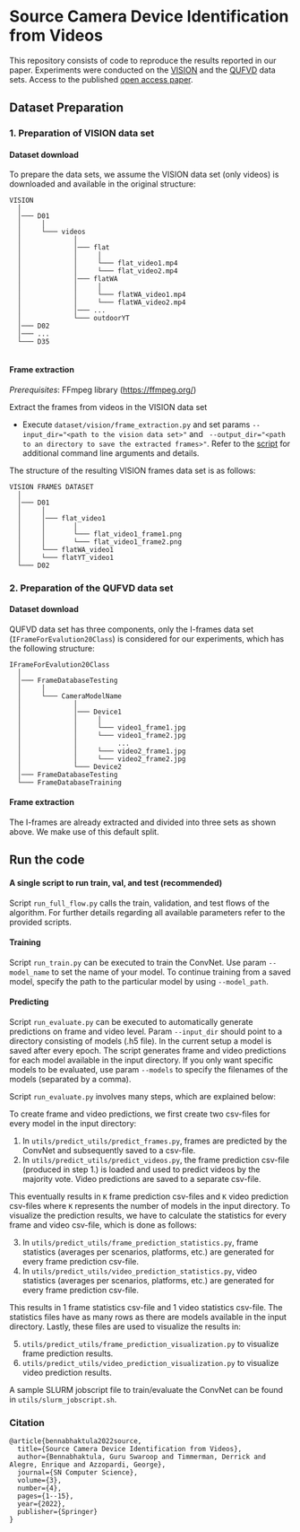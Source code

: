 # Source Camera Device Identification from Videos

This repository consists of code to reproduce the results reported in our paper. Experiments were conducted on 
the [VISION](https://lesc.dinfo.unifi.it/it/node/203) and the [QUFVD](https://ieeexplore.ieee.org/document/9713852/) 
data sets. Access to the published [open access paper](https://link.springer.com/article/10.1007/s42979-022-01202-0).

## Dataset Preparation
### 1. Preparation of VISION data set

#### Dataset download
To prepare the data sets, we assume the VISION data set (only videos) is downloaded and available in the original 
structure:

```
VISION  
  │  
  │─── D01  
  │     │  
  │     └─── videos  
  │             │  
  │             │─── flat  
  │             │     │  
  │             │     └─── flat_video1.mp4  
  │             │     └─── flat_video2.mp4  
  │             │─── flatWA  
  │             │     │  
  │             │     └─── flatWA_video1.mp4  
  │             │     └─── flatWA_video2.mp4  
  │             │─── ...  
  │             └─── outdoorYT  
  │─── D02  
  │─── ...  
  └─── D35  
   
```

#### Frame extraction

_Prerequisites_: FFmpeg library (https://ffmpeg.org/)

Extract the frames from videos in the VISION data set

- Execute `dataset/vision/frame_extraction.py` and set params `--input_dir="<path to the vision data set>"` and
` --output_dir="<path to an directory to save the extracted frames>"`. Refer to the [script](https://github.com/bgswaroop/scd-videos/tree/main/dataset/vision/frame_extraction.py) 
  for additional command line arguments and details. 

The structure of the resulting VISION frames data set is as follows:

```
VISION FRAMES DATASET
  │
  │─── D01
  │     │
  │     │─── flat_video1
  │     │       │
  │     │       └─── flat_video1_frame1.png
  │     │       └─── flat_video1_frame2.png
  │     └─── flatWA_video1
  │     └─── flatYT_video1
  └─── D02
```

### 2. Preparation of the QUFVD data set
#### Dataset download

QUFVD data set has three components, only the I-frames data set (`IFrameForEvalution20Class`) is considered for our experiments, which has 
the following structure: 

```
IFrameForEvalution20Class  
  │  
  │─── FrameDatabaseTesting  
  │     │  
  │     └─── CameraModelName  
  │             │  
  │             │─── Device1  
  │             │     │  
  │             │     └─── video1_frame1.jpg  
  │             │     └─── video1_frame2.jpg
  │             │          ...
  │             │     └─── video2_frame1.jpg
  │             │     └─── video2_frame2.jpg 
  │             └─── Device2   
  │─── FrameDatabaseTesting   
  └─── FrameDatabaseTraining  
```

#### Frame extraction
The I-frames are already extracted and divided into three sets as shown above. We make use of this default split.

## Run the code

#### A single script to run train, val, and test (recommended) 
Script `run_full_flow.py` calls the train, validation, and test flows of the algorithm. For further details regarding 
all available parameters refer to the provided scripts.

#### Training
Script `run_train.py` can be executed to train the ConvNet. Use param `--model_name` to set the name of your model. 
To continue training from a saved model, specify the path to the particular model by using `--model_path`.

#### Predicting

Script `run_evaluate.py` can be executed to automatically generate predictions on frame and
video level. Param `--input_dir` should point to a directory consisting of models (.h5 file). In the current setup a
model is saved after every epoch. The script generates frame and video predictions for each model available in the input
directory. If you only want specific models to be evaluated, use param `--models` to specify the filenames of the
models (separated by a comma).

Script `run_evaluate.py` involves many steps, which are explained below:

To create frame and video predictions, we first create two csv-files for every model in the input directory:

1. In `utils/predict_utils/predict_frames.py`, frames are predicted by the ConvNet and subsequently saved to
   a csv-file.
2. In `utils/predict_utils/predict_videos.py`, the frame prediction csv-file (produced in step 1.) is loaded and
   used to predict videos by the majority vote. Video predictions are saved to a separate csv-file.

This eventually results in `K` frame prediction csv-files and `K` video prediction csv-files where `K` represents the
number of models in the input directory. To visualize the prediction results, we have to calculate the statistics for
every frame and video csv-file, which is done as follows:

3. In `utils/predict_utils/frame_prediction_statistics.py`, frame statistics (averages per scenarios, platforms,
   etc.) are generated for every frame prediction csv-file.
4. In `utils/predict_utils/video_prediction_statistics.py`, video statistics (averages per scenarios, platforms,
   etc.) are generated for every frame prediction csv-file.

This results in 1 frame statistics csv-file and 1 video statistics csv-file. The statistics files have as many rows as
there are models available in the input directory. Lastly, these files are used to visualize the results in:

5. `utils/predict_utils/frame_prediction_visualization.py` to visualize frame prediction results.
6. `utils/predict_utils/video_prediction_visualization.py` to visualize video prediction results.

A sample SLURM jobscript file to train/evaluate the ConvNet can be found in `utils/slurm_jobscript.sh`.

### Citation   
```
@article{bennabhaktula2022source,
  title={Source Camera Device Identification from Videos},
  author={Bennabhaktula, Guru Swaroop and Timmerman, Derrick and Alegre, Enrique and Azzopardi, George},
  journal={SN Computer Science},
  volume={3},
  number={4},
  pages={1--15},
  year={2022},
  publisher={Springer}
}
```   